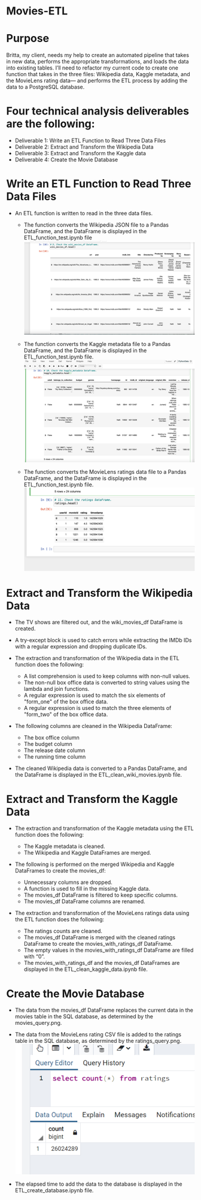 # Movies-ETL

# Purpose

Britta, my client, needs my help to create an automated pipeline that takes in new data, performs the appropriate transformations, and loads the data into existing tables. I’ll need to refactor my current code to create one function that takes in the three files: Wikipedia data, Kaggle metadata, and the MovieLens rating data— and performs the ETL process by adding the data to a PostgreSQL database.

# Four technical analysis deliverables are the following:
  * Deliverable 1: Write an ETL Function to Read Three Data Files
  * Deliverable 2: Extract and Transform the Wikipedia Data
  * Deliverable 3: Extract and Transform the Kaggle data
  * Deliverable 4: Create the Movie Database

# Write an ETL Function to Read Three Data Files 
 * An ETL function is written to read in the three data files.
   - The function converts the Wikipedia JSON file to a Pandas DataFrame, and the DataFrame is displayed in the ETL_function_test.ipynb file
![wiki_movies_df](https://github.com/cbrito3/Movies-ETL/blob/main/wiki_movies_df.png)

   - The function converts the Kaggle metadata file to a Pandas DataFrame, and the DataFrame is displayed in the ETL_function_test.ipynb file. 
![kaggle_metadata](https://github.com/cbrito3/Movies-ETL/blob/main/kaggle_metadata.png)
   
   - The function converts the MovieLens ratings data file to a Pandas DataFrame, and the DataFrame is displayed in the ETL_function_test.ipynb file. 
![ratings](https://github.com/cbrito3/Movies-ETL/blob/main/ratings.png)

# Extract and Transform the Wikipedia Data 
* The TV shows are filtered out, and the wiki_movies_df DataFrame is created. 
* A try-except block is used to catch errors while extracting the IMDb IDs with a regular expression and dropping duplicate IDs.
* The extraction and transformation of the Wikipedia data in the ETL function does the following:
  - A list comprehension is used to keep columns with non-null values. 
  - The non-null box office data is converted to string values using the lambda and join functions. 
  - A regular expression is used to match the six elements of "form_one" of the box office data. 
  - A regular expression is used to match the three elements of "form_two" of the box office data. 

* The following columns are cleaned in the Wikipedia DataFrame: 
  - The box office column
  - The budget column
  - The release date column
  -  The running time column
  
* The cleaned Wikipedia data is converted to a Pandas DataFrame, and the DataFrame is displayed in the ETL_clean_wiki_movies.ipynb file. 

# Extract and Transform the Kaggle Data 
* The extraction and transformation of the Kaggle metadata using the ETL function does the following:
  - The Kaggle metadata is cleaned. 
  - The Wikipedia and Kaggle DataFrames are merged. 

* The following is performed on the merged Wikipedia and Kaggle DataFrames to create the movies_df: 
  - Unnecessary columns are dropped.
  - A function is used to fill in the missing Kaggle data.
  - The movies_df DataFrame is filtered to keep specific columns.
  - The movies_df DataFrame columns are renamed.

* The extraction and transformation of the MovieLens ratings data using the ETL function does the following:
  - The ratings counts are cleaned. 
  - The movies_df DataFrame is merged with the cleaned ratings DataFrame to create the movies_with_ratings_df DataFrame. 
  - The empty values in the movies_with_ratings_df DataFrame are filled with “0”. 
  - The movies_with_ratings_df and the movies_df DataFrames are displayed in the ETL_clean_kaggle_data.ipynb file. 

# Create the Movie Database 
* The data from the movies_df DataFrame replaces the current data in the movies table in the SQL database, as determined by the movies_query.png. 
* The data from the MovieLens rating CSV file is added to the ratings table in the SQL database, as determined by the ratings_query.png. 
![ratings_query](https://github.com/cbrito3/Movies-ETL/blob/main/ratings_query.png)

* The elapsed time to add the data to the database is displayed in the ETL_create_database.ipynb file. 
